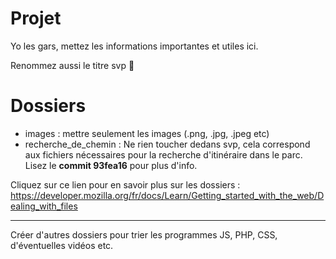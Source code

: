 # Projet
Yo les gars, mettez les informations importantes et utiles ici.

Renommez aussi le titre svp 🙏

# Dossiers
- images : mettre seulement les images (.png, .jpg, .jpeg etc)
- recherche_de_chemin : Ne rien toucher dedans svp, cela correspond aux fichiers nécessaires pour la recherche d'itinéraire dans le parc. Lisez le **commit 93fea16** pour plus d'info.

Cliquez sur ce lien pour en savoir plus sur les dossiers : https://developer.mozilla.org/fr/docs/Learn/Getting_started_with_the_web/Dealing_with_files

---
Créer d'autres dossiers pour trier les programmes JS, PHP, CSS, d'éventuelles vidéos etc.
